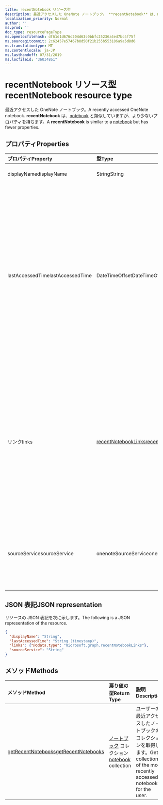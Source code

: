 ```yaml
---
title: recentNotebook リソース型
description: 最近アクセスした OneNote ノートブック。 **recentNotebook** は、notebook と類似していますが、より少ないプロパティを持ちます。
localization_priority: Normal
author: ''
ms.prod: ''
doc_type: resourcePageType
ms.openlocfilehash: df61d1d676c204d63c0bbfc25236a4ed7bc4f75f
ms.sourcegitcommit: 2c62457e57467b8d50f21b255b553106a9a5d8d6
ms.translationtype: MT
ms.contentlocale: ja-JP
ms.lasthandoff: 07/31/2019
ms.locfileid: "36034861"
---
```

# <a name="recentnotebook-resource-type"></a><span data-ttu-id="63fbb-104">recentNotebook リソース型</span><span class="sxs-lookup"><span data-stu-id="63fbb-104">recentNotebook resource type</span></span>

<span data-ttu-id="63fbb-105">最近アクセスした OneNote ノートブック。</span><span class="sxs-lookup"><span data-stu-id="63fbb-105">A recently accessed OneNote notebook.</span></span> <span data-ttu-id="63fbb-106">**recentNotebook** は、[notebook](notebook.md) と類似していますが、より少ないプロパティを持ちます。</span><span class="sxs-lookup"><span data-stu-id="63fbb-106">A **recentNotebook** is similar to a [notebook](notebook.md) but has fewer properties.</span></span>

## <a name="properties"></a><span data-ttu-id="63fbb-107">プロパティ</span><span class="sxs-lookup"><span data-stu-id="63fbb-107">Properties</span></span>
| <span data-ttu-id="63fbb-108">プロパティ</span><span class="sxs-lookup"><span data-stu-id="63fbb-108">Property</span></span>     | <span data-ttu-id="63fbb-109">型</span><span class="sxs-lookup"><span data-stu-id="63fbb-109">Type</span></span>   |<span data-ttu-id="63fbb-110">説明</span><span class="sxs-lookup"><span data-stu-id="63fbb-110">Description</span></span>|
|:---------------|:--------|:----------|
|<span data-ttu-id="63fbb-111">displayName</span><span class="sxs-lookup"><span data-stu-id="63fbb-111">displayName</span></span>|<span data-ttu-id="63fbb-112">String</span><span class="sxs-lookup"><span data-stu-id="63fbb-112">String</span></span>|<span data-ttu-id="63fbb-113">ノートブックの名前。</span><span class="sxs-lookup"><span data-stu-id="63fbb-113">The name of the notebook.</span></span>|
|<span data-ttu-id="63fbb-114">lastAccessedTime</span><span class="sxs-lookup"><span data-stu-id="63fbb-114">lastAccessedTime</span></span>|<span data-ttu-id="63fbb-115">DateTimeOffset</span><span class="sxs-lookup"><span data-stu-id="63fbb-115">DateTimeOffset</span></span>|<span data-ttu-id="63fbb-116">ノートブックが最後に変更された日時。</span><span class="sxs-lookup"><span data-stu-id="63fbb-116">The date and time when the notebook was last modified.</span></span> <span data-ttu-id="63fbb-117">Timestamp は、ISO 8601 形式を使用した日付と時刻の情報を表し、必ず UTC 時間です。</span><span class="sxs-lookup"><span data-stu-id="63fbb-117">The timestamp represents date and time information using ISO 8601 format and is always in UTC time.</span></span> <span data-ttu-id="63fbb-118">たとえば、2014 年 1 月 1 日午前 0 時 (UTC) は、次のようになります。`'2014-01-01T00:00:00Z'`</span><span class="sxs-lookup"><span data-stu-id="63fbb-118">For example, midnight UTC on Jan 1, 2014 would look like this: `'2014-01-01T00:00:00Z'`.</span></span> <span data-ttu-id="63fbb-119">読み取り専用です。</span><span class="sxs-lookup"><span data-stu-id="63fbb-119">Read-only.</span></span>|
|<span data-ttu-id="63fbb-120">リンク</span><span class="sxs-lookup"><span data-stu-id="63fbb-120">links</span></span>|[<span data-ttu-id="63fbb-121">recentNotebookLinks</span><span class="sxs-lookup"><span data-stu-id="63fbb-121">recentNotebookLinks</span></span>](recentnotebooklinks.md)|<span data-ttu-id="63fbb-122">ノートブックを開くためのリンク。</span><span class="sxs-lookup"><span data-stu-id="63fbb-122">Links for opening the notebook.</span></span> <span data-ttu-id="63fbb-123">`oneNoteClientURL` リンクは、OneNote クライアントでノートブックを開きます (インストールされている場合)。</span><span class="sxs-lookup"><span data-stu-id="63fbb-123">The `oneNoteClientURL` link opens the notebook in the OneNote client, if it's installed.</span></span> <span data-ttu-id="63fbb-124">リンク`oneNoteWebURL`は、OneNote で web 上のノートブックを開きます。</span><span class="sxs-lookup"><span data-stu-id="63fbb-124">The `oneNoteWebURL` link opens the notebook in OneNote on the web.</span></span>|
|<span data-ttu-id="63fbb-125">sourceService</span><span class="sxs-lookup"><span data-stu-id="63fbb-125">sourceService</span></span>|<span data-ttu-id="63fbb-126">onenoteSourceService</span><span class="sxs-lookup"><span data-stu-id="63fbb-126">onenoteSourceService</span></span>|<span data-ttu-id="63fbb-127">ノートブックが存在するバックエンド ストア (`OneDriveForBusiness` または `OneDrive` のいずれか)。</span><span class="sxs-lookup"><span data-stu-id="63fbb-127">The backend store where the Notebook resides, either `OneDriveForBusiness` or `OneDrive`.</span></span>|

## <a name="json-representation"></a><span data-ttu-id="63fbb-128">JSON 表記</span><span class="sxs-lookup"><span data-stu-id="63fbb-128">JSON representation</span></span>

<span data-ttu-id="63fbb-129">リソースの JSON 表記を次に示します。</span><span class="sxs-lookup"><span data-stu-id="63fbb-129">The following is a JSON representation of the resource.</span></span>

<!-- {
  "blockType": "resource",
  "optionalProperties": [

  ],
  "@odata.type": "microsoft.graph.recentNotebook"
}-->

```json
{
  "displayName": "String",
  "lastAccessedTime": "String (timestamp)",
  "links": {"@odata.type": "microsoft.graph.recentNotebookLinks"},
  "sourceService": "String"
}
```

## <a name="methods"></a><span data-ttu-id="63fbb-130">メソッド</span><span class="sxs-lookup"><span data-stu-id="63fbb-130">Methods</span></span>

| <span data-ttu-id="63fbb-131">メソッド</span><span class="sxs-lookup"><span data-stu-id="63fbb-131">Method</span></span>           | <span data-ttu-id="63fbb-132">戻り値の型</span><span class="sxs-lookup"><span data-stu-id="63fbb-132">Return Type</span></span>    |<span data-ttu-id="63fbb-133">説明</span><span class="sxs-lookup"><span data-stu-id="63fbb-133">Description</span></span>|
|:---------------|:--------|:----------|
|[<span data-ttu-id="63fbb-134">getRecentNotebooks</span><span class="sxs-lookup"><span data-stu-id="63fbb-134">getRecentNotebooks</span></span>](../api/notebook-getrecentnotebooks.md) | <span data-ttu-id="63fbb-135">[ノートブック](notebook.md) コレクション</span><span class="sxs-lookup"><span data-stu-id="63fbb-135">[notebook](notebook.md) collection</span></span> | <span data-ttu-id="63fbb-136">ユーザーの最近アクセスしたノートブックのコレクションを取得します。</span><span class="sxs-lookup"><span data-stu-id="63fbb-136">Get a collection of the most recently accessed notebooks for the user.</span></span> |
